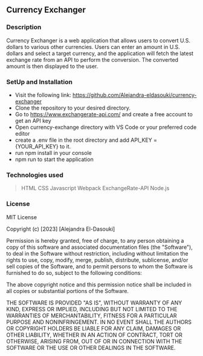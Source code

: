 ## Currency Exchanger

### Description

Currency Exchanger is a web application that allows users to convert U.S. dollars to various other currencies. Users can enter an amount in U.S. dollars and select a target currency, and the application will fetch the latest exchange rate from an API to perform the conversion. The converted amount is then displayed to the user.

### SetUp and Installation

- Visit the following link: https://github.com/Alejandra-eldasouki/currency-exchanger
- Clone the repository to your desired directory.
- Go to https://www.exchangerate-api.com/ and create a free account to get an API key
- Open currency-exchange directory with VS Code or your preferred code editor
- create a .env file in the root directory and add API_KEY = {YOUR_API_KEY} to it.
- run npm install in your console
- npm run to start the application

### Technologies used

> HTML
> CSS
> Javascript
> Webpack
> ExchangeRate-API
> Node.js

### License

MIT License

Copyright (c) [2023] [Alejandra El-Dasouki]

Permission is hereby granted, free of charge, to any person obtaining a copy
of this software and associated documentation files (the "Software"), to deal
in the Software without restriction, including without limitation the rights
to use, copy, modify, merge, publish, distribute, sublicense, and/or sell
copies of the Software, and to permit persons to whom the Software is
furnished to do so, subject to the following conditions:

The above copyright notice and this permission notice shall be included in all
copies or substantial portions of the Software.

THE SOFTWARE IS PROVIDED "AS IS", WITHOUT WARRANTY OF ANY KIND, EXPRESS OR
IMPLIED, INCLUDING BUT NOT LIMITED TO THE WARRANTIES OF MERCHANTABILITY,
FITNESS FOR A PARTICULAR PURPOSE AND NONINFRINGEMENT. IN NO EVENT SHALL THE
AUTHORS OR COPYRIGHT HOLDERS BE LIABLE FOR ANY CLAIM, DAMAGES OR OTHER
LIABILITY, WHETHER IN AN ACTION OF CONTRACT, TORT OR OTHERWISE, ARISING FROM,
OUT OF OR IN CONNECTION WITH THE SOFTWARE OR THE USE OR OTHER DEALINGS IN THE
SOFTWARE.
